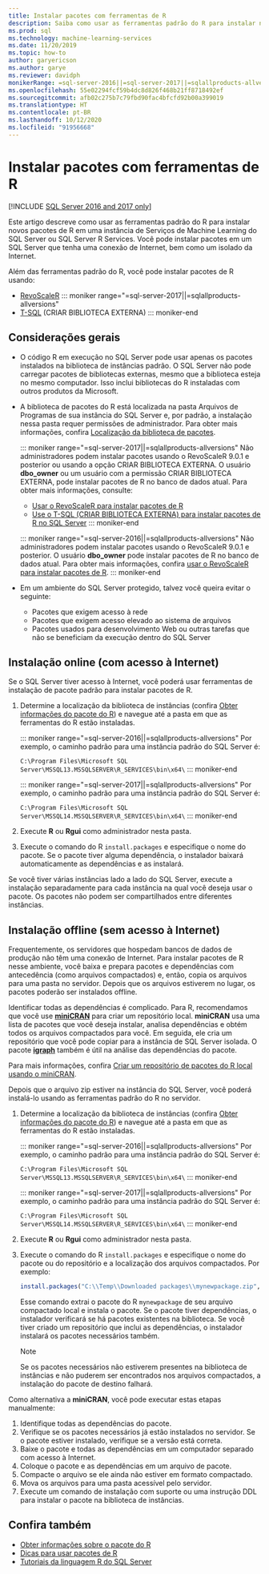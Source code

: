 ```yaml
---
title: Instalar pacotes com ferramentas de R
description: Saiba como usar as ferramentas padrão do R para instalar novos pacotes do R em uma instância de Serviços de Machine Learning do SQL Server ou SQL Server R Services.
ms.prod: sql
ms.technology: machine-learning-services
ms.date: 11/20/2019
ms.topic: how-to
author: garyericson
ms.author: garye
ms.reviewer: davidph
monikerRange: =sql-server-2016||=sql-server-2017||=sqlallproducts-allversions
ms.openlocfilehash: 55e02294fcf59b4dc8d826f468b21ff8718492ef
ms.sourcegitcommit: afb02c275b7c79fbd90fac4bfcfd92b00a399019
ms.translationtype: HT
ms.contentlocale: pt-BR
ms.lasthandoff: 10/12/2020
ms.locfileid: "91956668"
---
```

# <a name="install-packages-with-r-tools"></a>Instalar pacotes com ferramentas de R

[!INCLUDE [SQL Server 2016 and 2017 only](../../includes/applies-to-version/sqlserver2016-2017-only.md)]

Este artigo descreve como usar as ferramentas padrão do R para instalar novos pacotes de R em uma instância de Serviços de Machine Learning do SQL Server ou SQL Server R Services. Você pode instalar pacotes em um SQL Server que tenha uma conexão de Internet, bem como um isolado da Internet.

Além das ferramentas padrão do R, você pode instalar pacotes de R usando:

+ [RevoScaleR](install-r-packages-with-revoscaler.md)
::: moniker range="=sql-server-2017||=sqlallproducts-allversions"
+ [T-SQL](install-r-packages-with-tsql.md) (CRIAR BIBLIOTECA EXTERNA)
::: moniker-end

## <a name="general-considerations"></a>Considerações gerais

+ O código R em execução no SQL Server pode usar apenas os pacotes instalados na biblioteca de instâncias padrão. O SQL Server não pode carregar pacotes de bibliotecas externas, mesmo que a biblioteca esteja no mesmo computador.
Isso inclui bibliotecas do R instaladas com outros produtos da Microsoft.

+ A biblioteca de pacotes do R está localizada na pasta Arquivos de Programas de sua instância do SQL Server e, por padrão, a instalação nessa pasta requer permissões de administrador. Para obter mais informações, confira [Localização da biblioteca de pacotes](../package-management/r-package-information.md#default-r-library-location).

  ::: moniker range="=sql-server-2017||=sqlallproducts-allversions"
  Não administradores podem instalar pacotes usando o RevoScaleR 9.0.1 e posterior ou usando a opção CRIAR BIBLIOTECA EXTERNA. O usuário **dbo_owner** ou um usuário com a permissão CRIAR BIBLIOTECA EXTERNA, pode instalar pacotes de R no banco de dados atual. Para obter mais informações, consulte:
  + [Usar o RevoScaleR para instalar pacotes de R](install-r-packages-with-revoscaler.md)
  + [Use o T-SQL (CRIAR BIBLIOTECA EXTERNA) para instalar pacotes de R no SQL Server](install-r-packages-with-tsql.md)
  ::: moniker-end

  ::: moniker range="=sql-server-2016||=sqlallproducts-allversions"
  Não administradores podem instalar pacotes usando o RevoScaleR 9.0.1 e posterior. O usuário **dbo_owner** pode instalar pacotes de R no banco de dados atual. Para obter mais informações, confira [usar o RevoScaleR para instalar pacotes de R](install-r-packages-with-revoscaler.md).
  ::: moniker-end

+ Em um ambiente do SQL Server protegido, talvez você queira evitar o seguinte:
  + Pacotes que exigem acesso à rede
  + Pacotes que exigem acesso elevado ao sistema de arquivos
  + Pacotes usados para desenvolvimento Web ou outras tarefas que não se beneficiam da execução dentro do SQL Server

## <a name="online-installation-with-internet-access"></a>Instalação online (com acesso à Internet)

Se o SQL Server tiver acesso à Internet, você poderá usar ferramentas de instalação de pacote padrão para instalar pacotes de R.

1. Determine a localização da biblioteca de instâncias (confira [Obter informações do pacote do R](../package-management/r-package-information.md)) e navegue até a pasta em que as ferramentas do R estão instaladas.

   ::: moniker range="=sql-server-2016||=sqlallproducts-allversions"
   Por exemplo, o caminho padrão para uma instância padrão do SQL Server é:

   `C:\Program Files\Microsoft SQL Server\MSSQL13.MSSQLSERVER\R_SERVICES\bin\x64\`
   ::: moniker-end

   ::: moniker range="=sql-server-2017||=sqlallproducts-allversions"
   Por exemplo, o caminho padrão para uma instância padrão do SQL Server é:

   `C:\Program Files\Microsoft SQL Server\MSSQL14.MSSQLSERVER\R_SERVICES\bin\x64\`
   ::: moniker-end

1. Execute **R** ou **Rgui** como administrador nesta pasta.

1. Execute o comando do R `install.packages` e especifique o nome do pacote. Se o pacote tiver alguma dependência, o instalador baixará automaticamente as dependências e as instalará.

Se você tiver várias instâncias lado a lado do SQL Server, execute a instalação separadamente para cada instância na qual você deseja usar o pacote. Os pacotes não podem ser compartilhados entre diferentes instâncias.

## <a name="offline-installation-no-internet-access"></a><a name = "bkmk_offlineInstall"></a> Instalação offline (sem acesso à Internet)

Frequentemente, os servidores que hospedam bancos de dados de produção não têm uma conexão de Internet. Para instalar pacotes de R nesse ambiente, você baixa e prepara pacotes e dependências com antecedência (como arquivos compactados) e, então, copia os arquivos para uma pasta no servidor. Depois que os arquivos estiverem no lugar, os pacotes poderão ser instalados offline.

Identificar todas as dependências é complicado. Para R, recomendamos que você use [**miniCRAN**](https://andrie.github.io/miniCRAN/) para criar um repositório local.
**miniCRAN** usa uma lista de pacotes que você deseja instalar, analisa dependências e obtém todos os arquivos compactados para você. Em seguida, ele cria um repositório que você pode copiar para a instância de SQL Server isolada. O pacote [**igraph**](https://igraph.org/r/) também é útil na análise das dependências do pacote.

Para mais informações, confira [Criar um repositório de pacotes do R local usando o miniCRAN](create-a-local-package-repository-using-minicran.md).

Depois que o arquivo zip estiver na instância do SQL Server, você poderá instalá-lo usando as ferramentas padrão do R no servidor.

1. Determine a localização da biblioteca de instâncias (confira [Obter informações do pacote do R](../package-management/r-package-information.md)) e navegue até a pasta em que as ferramentas do R estão instaladas. 

   ::: moniker range="=sql-server-2016||=sqlallproducts-allversions"
   Por exemplo, o caminho padrão para uma instância padrão do SQL Server é:

   `C:\Program Files\Microsoft SQL Server\MSSQL13.MSSQLSERVER\R_SERVICES\bin\x64\`
   ::: moniker-end

   ::: moniker range="=sql-server-2017||=sqlallproducts-allversions"
   Por exemplo, o caminho padrão para uma instância padrão do SQL Server é:

   `C:\Program Files\Microsoft SQL Server\MSSQL14.MSSQLSERVER\R_SERVICES\bin\x64\`
   ::: moniker-end

1. Execute **R** ou **Rgui** como administrador nesta pasta.

1. Execute o comando do R `install.packages` e especifique o nome do pacote ou do repositório e a localização dos arquivos compactados. Por exemplo:

   ```R
   install.packages("C:\\Temp\\Downloaded packages\\mynewpackage.zip", repos=NULL)
   ```

   Esse comando extrai o pacote do R `mynewpackage` de seu arquivo compactado local e instala o pacote. Se o pacote tiver dependências, o instalador verificará se há pacotes existentes na biblioteca. Se você tiver criado um repositório que inclui as dependências, o instalador instalará os pacotes necessários também.

   > [!NOTE]
   > Se os pacotes necessários não estiverem presentes na biblioteca de instâncias e não puderem ser encontrados nos arquivos compactados, a instalação do pacote de destino falhará.

Como alternativa a **miniCRAN**, você pode executar estas etapas manualmente:

1. Identifique todas as dependências do pacote.
1. Verifique se os pacotes necessários já estão instalados no servidor. Se o pacote estiver instalado, verifique se a versão está correta.
1. Baixe o pacote e todas as dependências em um computador separado com acesso à Internet.
1. Coloque o pacote e as dependências em um arquivo de pacote.
1. Compacte o arquivo se ele ainda não estiver em formato compactado.
1. Mova os arquivos para uma pasta acessível pelo servidor.
1. Execute um comando de instalação com suporte ou uma instrução DDL para instalar o pacote na biblioteca de instâncias.

## <a name="see-also"></a>Confira também

+ [Obter informações sobre o pacote do R](r-package-information.md)
+ [Dicas para usar pacotes de R](tips-for-using-r-packages.md)
+ [Tutoriais da linguagem R do SQL Server](../tutorials/r-tutorials.md)